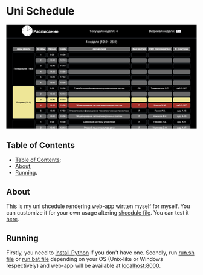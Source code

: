 # Uni Schedule

![Preview](/images/preview.png)

## Table of Contents

- [Table of Contents](#table-of-contents);
- [About](#about);
- [Running](#running).

## About

This is my uni shcedule rendering web-app wirtten myself
for myself. You can customize it for your own usage
altering [shcedule file](/src/js/schedule.js).
You can test it [here](http://sched.uni.fominmv.ru).

## Running

Firstly, you need to [install Python](https://www.python.org/downloads/)
if you don't have one. Scondly, run [run.sh file](/run.sh)
or [run.bat file](/run.bat) depending on your OS (Unix-like
or Windows respectively) and web-app will be available
at [localhost:8000](http://localhost:8000).
